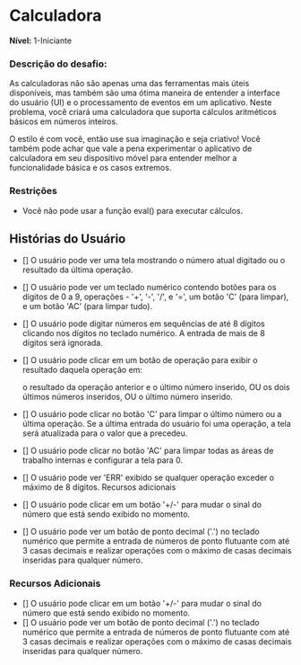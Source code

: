 # Calculadora
**Nível:** 1-Iniciante

### Descrição do desafio:
As calculadoras não são apenas uma das ferramentas mais úteis disponíveis, mas também são uma ótima maneira de entender a interface do usuário (UI) e o processamento de eventos em um aplicativo. Neste problema, você criará uma calculadora que suporta cálculos aritméticos básicos em números inteiros.

O estilo é com você, então use sua imaginação e seja criativo! Você também pode achar que vale a pena experimentar o aplicativo de calculadora em seu dispositivo móvel para entender melhor a funcionalidade básica e os casos extremos.

### Restrições
- Você não pode usar a função eval() para executar cálculos.

## Histórias do Usuário
-   [] O usuário pode ver uma tela mostrando o número atual digitado ou o resultado da última operação.
-   [] O usuário pode ver um teclado numérico contendo botões para os dígitos de 0 a 9, operações - '+', '-', '/', e '=', um botão 'C' (para limpar), e um botão 'AC' (para limpar tudo).
-   [] O usuário pode digitar números em sequências de até 8 dígitos clicando nos dígitos no teclado numérico. A entrada de mais de 8 dígitos será ignorada.
-   [] O usuário pode clicar em um botão de operação para exibir o resultado daquela operação em:

    o resultado da operação anterior e o último número inserido, OU
    os dois últimos números inseridos, OU
    o último número inserido.
-   [] O usuário pode clicar no botão 'C' para limpar o último número ou a última operação. Se a última entrada do usuário foi uma operação, a tela será atualizada para o valor que a precedeu.
-   [] O usuário pode clicar no botão 'AC' para limpar todas as áreas de trabalho internas e configurar a tela para 0.
-   [] O usuário pode ver 'ERR' exibido se qualquer operação exceder o máximo de 8 dígitos.
Recursos adicionais
-   [] O usuário pode clicar em um botão '+/-' para mudar o sinal do número que está sendo exibido no momento.
-   [] O usuário pode ver um botão de ponto decimal ('.') no teclado numérico que permite a entrada de números de ponto flutuante com até 3 casas decimais e realizar operações com o máximo de casas decimais inseridas para qualquer número.

### Recursos Adicionais
-   [] O usuário pode clicar em um botão '+/-' para mudar o sinal do número que está sendo exibido no momento.
-   [] O usuário pode ver um botão de ponto decimal ('.') no teclado numérico que permite a entrada de números de ponto flutuante com até 3 casas decimais e realizar operações com o máximo de casas decimais inseridas para qualquer número.
